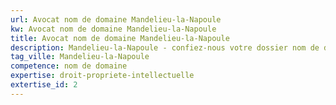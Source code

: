 ```yaml
---
url: Avocat nom de domaine Mandelieu-la-Napoule
kw: Avocat nom de domaine Mandelieu-la-Napoule
title: Avocat nom de domaine Mandelieu-la-Napoule
description: Mandelieu-la-Napoule - confiez-nous votre dossier nom de domaine
tag_ville: Mandelieu-la-Napoule
competence: nom de domaine
expertise: droit-propriete-intellectuelle
extertise_id: 2
---
```

